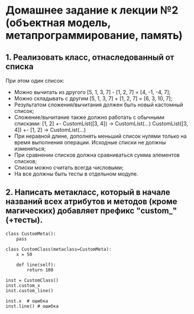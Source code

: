 # Домашнее задание к лекции №2 (объектная модель, метапрограммирование, память)

## 1. Реализовать класс, отнаследованный от списка
При этом один список:
- Можно вычитать из другого [5, 1, 3, 7] - [1, 2, 7] = [4, -1, -4, 7];
- Можно складывать с другим [5, 1, 3, 7] + [1, 2, 7] = [6, 3, 10, 7];
- Результатом сложения/вычитания должен быть новый кастомный список;
- Сложение/вычитание также должно работать с обычными списками:
    [1, 2] +- CustomList([3, 4]) -> CustomList(...)
    CustomList([3, 4]) +- [1, 2] -> CustomList(...)
- При неравной длине, дополнять меньший список нулями только на время выполнения операции. Исходные списки не должны изменяться;
- При сравнении списков должна сравниваться сумма элементов списков;
- Списки можно считать всегда числовыми;
- На все должны быть тесты в отдельном модуле.

## 2. Написать метакласс, который в начале названий всех атрибутов и методов (кроме магических) добавляет префикс "custom_" (+тесты).
    class CustomMeta():
        pass

    class CustomClass(metaclass=CustomMeta):
        x = 50
    
        def line(self):
            return 100

    inst = CustomClass()
    inst.custom_x
    inst.custom_line()

    inst.x  # ошибка
    inst.line() # ошибка
